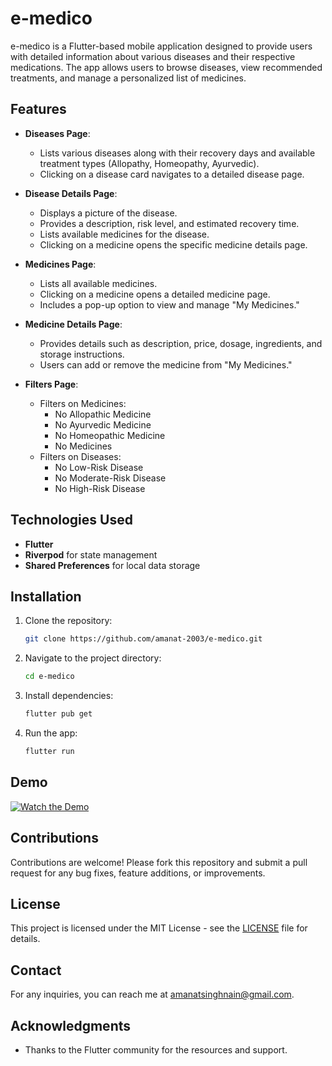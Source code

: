 # e-medico

e-medico is a Flutter-based mobile application designed to provide users with detailed information about various diseases and their respective medications. The app allows users to browse diseases, view recommended treatments, and manage a personalized list of medicines.

## Features

- **Diseases Page**: 
  - Lists various diseases along with their recovery days and available treatment types (Allopathy, Homeopathy, Ayurvedic).
  - Clicking on a disease card navigates to a detailed disease page.

- **Disease Details Page**: 
  - Displays a picture of the disease.
  - Provides a description, risk level, and estimated recovery time.
  - Lists available medicines for the disease.
  - Clicking on a medicine opens the specific medicine details page.

- **Medicines Page**:
  - Lists all available medicines.
  - Clicking on a medicine opens a detailed medicine page.
  - Includes a pop-up option to view and manage "My Medicines."

- **Medicine Details Page**:
  - Provides details such as description, price, dosage, ingredients, and storage instructions.
  - Users can add or remove the medicine from "My Medicines."

- **Filters Page**:
  - Filters on Medicines:
    - No Allopathic Medicine
    - No Ayurvedic Medicine
    - No Homeopathic Medicine
    - No Medicines
  - Filters on Diseases:
    - No Low-Risk Disease
    - No Moderate-Risk Disease
    - No High-Risk Disease

## Technologies Used

- **Flutter**
- **Riverpod** for state management
- **Shared Preferences** for local data storage

## Installation

1. Clone the repository:
   ```bash
   git clone https://github.com/amanat-2003/e-medico.git
   ```
2. Navigate to the project directory:
   ```bash
   cd e-medico
   ```
3. Install dependencies:
   ```bash
   flutter pub get
   ```
4. Run the app:
   ```bash
   flutter run
   ```

## Demo

[![Watch the Demo](https://img.youtube.com/vi/XaRpdOfUIGA/0.jpg)](https://www.youtube.com/watch?v=XaRpdOfUIGA)

## Contributions

Contributions are welcome! Please fork this repository and submit a pull request for any bug fixes, feature additions, or improvements.

## License

This project is licensed under the MIT License - see the [LICENSE](LICENSE) file for details.

## Contact

For any inquiries, you can reach me at [amanatsinghnain@gmail.com](mailto:amanatsinghnain@gmail.com).

## Acknowledgments

- Thanks to the Flutter community for the resources and support.
